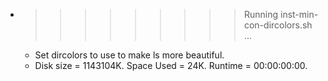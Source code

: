 * >>>>>>>>> Running inst-min-con-dircolors.sh ...
  * Set dircolors to use  to make ls more beautiful.
  * Disk size = 1143104K. Space Used = 24K. Runtime = 00:00:00:00.
